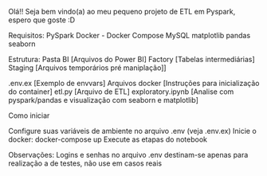 Olá!! Seja bem vindo(a) ao meu pequeno projeto de ETL em Pyspark, espero que goste :D

Requisitos:
PySpark
Docker -  Docker Compose
MySQL
matplotlib
pandas
seaborn

Estrutura:
Pasta BI [Arquivos do Power BI]
Factory [Tabelas intermediárias]
Staging [Arquivos temporários pré maniplação]]

.env.ex [Exemplo de envvars]
Arquivos docker [Instruções para inicialização do container]
etl.py [Arquivo de ETL]
exploratory.ipynb [Analise com pyspark/pandas e visualização com seaborn e matplotlib]


Como iniciar

Configure suas variáveis de ambiente no arquivo .env (veja .env.ex)
Inicie o docker: docker-compose up 
Execute as etapas do notebook

Observações:
Logins e senhas no arquivo .env destinam-se apenas para realização a de testes, não use em casos reais